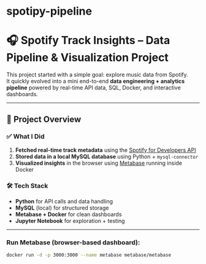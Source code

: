 # spotipy-pipeline
# 🎧 Spotify Track Insights – Data Pipeline & Visualization Project

This project started with a simple goal: explore music data from Spotify.  
It quickly evolved into a mini end-to-end **data engineering + analytics pipeline** powered by real-time API data, SQL, Docker, and interactive dashboards.

---

## 📌 Project Overview

### ✅ What I Did

1. **Fetched real-time track metadata** using the [Spotify for Developers API](https://developer.spotify.com/documentation/web-api/)
2. **Stored data in a local MySQL database** using Python + `mysql-connector`
3. **Visualized insights** in the browser using [Metabase](https://www.metabase.com/) running inside Docker

### 🛠 Tech Stack

- **Python** for API calls and data handling
- **MySQL** (local) for structured storage
- **Metabase + Docker** for clean dashboards
- **Jupyter Notebook** for exploration + testing

---


### Run Metabase (browser-based dashboard):
```bash
docker run -d -p 3000:3000 --name metabase metabase/metabase

